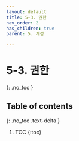 ```yaml
---
layout: default
title: 5-3. 권한
nav_order: 2
has_children: true
parent: 5. 계정

---
```


# 5-3. 권한
{: .no_toc }

## Table of contents
{: .no_toc .text-delta }

1. TOC
{:toc}
